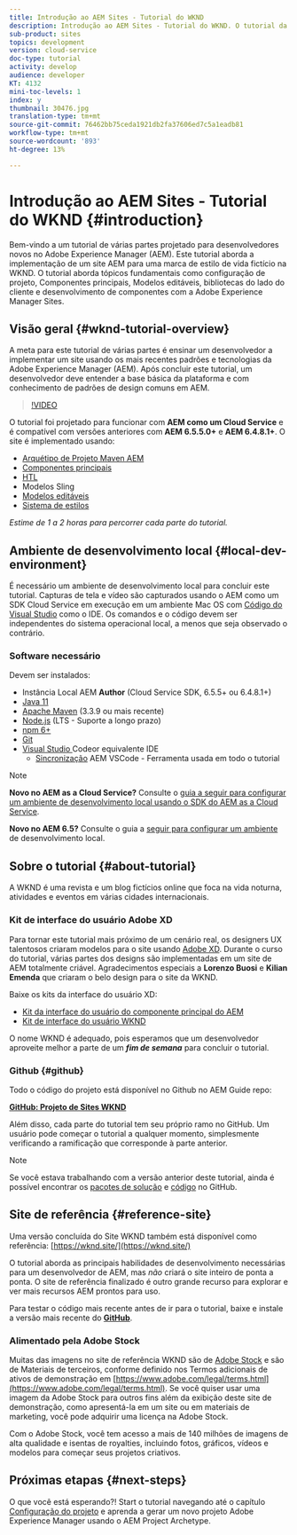 ```yaml
---
title: Introdução ao AEM Sites - Tutorial do WKND
description: Introdução ao AEM Sites - Tutorial do WKND. O tutorial da WKND é um tutorial de várias partes projetado para desenvolvedores novos à Adobe Experience Manager. O tutorial percorre a implementação de um site AEM para uma marca fictícia de estilo de vida, a WKND. O tutorial aborda tópicos fundamentais como configuração de projeto, arquétipos de modelos maven, Componentes principais, Modelos editáveis, bibliotecas de clientes e desenvolvimento de componentes.
sub-product: sites
topics: development
version: cloud-service
doc-type: tutorial
activity: develop
audience: developer
KT: 4132
mini-toc-levels: 1
index: y
thumbnail: 30476.jpg
translation-type: tm+mt
source-git-commit: 76462bb75ceda1921db2fa37606ed7c5a1eadb81
workflow-type: tm+mt
source-wordcount: '893'
ht-degree: 13%

---
```



# Introdução ao AEM Sites - Tutorial do WKND {#introduction}

Bem-vindo a um tutorial de várias partes projetado para desenvolvedores novos no Adobe Experience Manager (AEM). Este tutorial aborda a implementação de um site AEM para uma marca de estilo de vida fictício na WKND. O tutorial aborda tópicos fundamentais como configuração de projeto, Componentes principais, Modelos editáveis, bibliotecas do lado do cliente e desenvolvimento de componentes com a Adobe Experience Manager Sites.

## Visão geral {#wknd-tutorial-overview}

A meta para este tutorial de várias partes é ensinar um desenvolvedor a implementar um site usando os mais recentes padrões e tecnologias da Adobe Experience Manager (AEM). Após concluir este tutorial, um desenvolvedor deve entender a base básica da plataforma e com conhecimento de padrões de design comuns em AEM.

>[!VIDEO](https://video.tv.adobe.com/v/30476?quality=12&learn=on)

O tutorial foi projetado para funcionar com **AEM como um Cloud Service** e é compatível com versões anteriores com **AEM 6.5.5.0+** e **AEM 6.4.8.1+**. O site é implementado usando:

* [Arquétipo de Projeto Maven AEM](https://docs.adobe.com/content/help/pt-BR/experience-manager-core-components/using/developing/archetype/overview.html)
* [Componentes principais](https://docs.adobe.com/content/help/pt-BR/experience-manager-core-components/using/introduction.html)
* [HTL](https://docs.adobe.com/content/help/en/experience-manager-htl/using/getting-started/getting-started.html)
* Modelos Sling
* [Modelos editáveis](https://docs.adobe.com/content/help/en/experience-manager-learn/sites/page-authoring/template-editor-feature-video-use.html)
* [Sistema de estilos](https://docs.adobe.com/content/help/en/experience-manager-learn/sites/page-authoring/style-system-feature-video-use.html)

*Estime de 1 a 2 horas para percorrer cada parte do tutorial.*

## Ambiente de desenvolvimento local {#local-dev-environment}

É necessário um ambiente de desenvolvimento local para concluir este tutorial. Capturas de tela e vídeo são capturados usando o AEM como um SDK Cloud Service em execução em um ambiente Mac OS com [Código do Visual Studio](https://code.visualstudio.com/) como o IDE. Os comandos e o código devem ser independentes do sistema operacional local, a menos que seja observado o contrário.

### Software necessário

Devem ser instalados:

* Instância Local AEM **Author** (Cloud Service SDK, 6.5.5+ ou 6.4.8.1+)
* [Java 11](https://downloads.experiencecloud.adobe.com/content/software-distribution/en/general.html)
* [Apache Maven](https://maven.apache.org/) (3.3.9 ou mais recente)
* [Node.js](https://nodejs.org/en/) (LTS - Suporte a longo prazo)
* [npm 6+](https://www.npmjs.com/)
* [Git](https://git-scm.com/)
* [Visual Studio ](https://code.visualstudio.com/) Codeor equivalente IDE
   * [Sincronização](https://marketplace.visualstudio.com/items?itemName=yamato-ltd.vscode-aem-sync)  AEM VSCode - Ferramenta usada em todo o tutorial

>[!NOTE]
>
> **Novo no AEM as a Cloud Service?** Consulte o [guia a seguir para configurar um ambiente de desenvolvimento local usando o SDK do AEM as a Cloud Service](https://docs.adobe.com/content/help/en/experience-manager-learn/cloud-service/local-development-environment-set-up/overview.html).
>
> **Novo no AEM 6.5?** Consulte o guia a  [seguir para configurar um ambiente](https://docs.adobe.com/content/help/en/experience-manager-learn/foundation/development/set-up-a-local-aem-development-environment.html) de desenvolvimento local.

## Sobre o tutorial {#about-tutorial}

A WKND é uma revista e um blog fictícios online que foca na vida noturna, atividades e eventos em várias cidades internacionais.

### Kit de interface do usuário Adobe XD

Para tornar este tutorial mais próximo de um cenário real, os designers UX talentosos criaram modelos para o site usando [Adobe XD](https://www.adobe.com/products/xd.html). Durante o curso do tutorial, várias partes dos designs são implementadas em um site de AEM totalmente criável. Agradecimentos especiais a **Lorenzo Buosi** e **Kilian Emenda** que criaram o belo design para o site da WKND.

Baixe os kits da interface do usuário XD:

* [Kit da interface do usuário do componente principal do AEM](assets/overview/AEM-CoreComponents-UI-Kit.xd)
* [Kit de interface do usuário WKND](https://github.com/adobe/aem-guides-wknd/releases/download/aem-guides-wknd-0.0.2/AEM_UI-kit-WKND.xd)

O nome WKND é adequado, pois esperamos que um desenvolvedor aproveite melhor a parte de um ***fim de semana*** para concluir o tutorial.

### Github {#github}

Todo o código do projeto está disponível no Github no AEM Guide repo:

**[GitHub: Projeto de Sites WKND](https://github.com/adobe/aem-guides-wknd)**

Além disso, cada parte do tutorial tem seu próprio ramo no GitHub. Um usuário pode começar o tutorial a qualquer momento, simplesmente verificando a ramificação que corresponde à parte anterior.

>[!NOTE]
>
> Se você estava trabalhando com a versão anterior deste tutorial, ainda é possível encontrar os [pacotes de solução](https://github.com/adobe/aem-guides-wknd/releases/tag/archetype-18.1) e [código](https://github.com/adobe/aem-guides-wknd/tree/archetype-18.1) no GitHub.

## Site de referência {#reference-site}

Uma versão concluída do Site WKND também está disponível como referência: [https://wknd.site/](https://wknd.site/)

O tutorial aborda as principais habilidades de desenvolvimento necessárias para um desenvolvedor de AEM, mas *não* criará o site inteiro de ponta a ponta. O site de referência finalizado é outro grande recurso para explorar e ver mais recursos AEM prontos para uso.

Para testar o código mais recente antes de ir para o tutorial, baixe e instale a versão mais recente do **[GitHub](https://github.com/adobe/aem-guides-wknd/releases/latest)**.

### Alimentado pela Adobe Stock

Muitas das imagens no site de referência WKND são de [Adobe Stock](https://stock.adobe.com/) e são de Materiais de terceiros, conforme definido nos Termos adicionais de ativos de demonstração em [https://www.adobe.com/legal/terms.html](https://www.adobe.com/legal/terms.html). Se você quiser usar uma imagem da Adobe Stock para outros fins além da exibição deste site de demonstração, como apresentá-la em um site ou em materiais de marketing, você pode adquirir uma licença na Adobe Stock.

Com o Adobe Stock, você tem acesso a mais de 140 milhões de imagens de alta qualidade e isentas de royalties, incluindo fotos, gráficos, vídeos e modelos para começar seus projetos criativos.

## Próximas etapas {#next-steps}

O que você está esperando?! Start o tutorial navegando até o capítulo [Configuração do projeto](project-setup.md) e aprenda a gerar um novo projeto Adobe Experience Manager usando o AEM Project Archetype.
